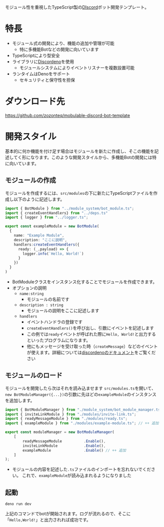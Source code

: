 モジュール性を重視したTypeScript製の[DIscord](../DB/Software/Software_DATA/DIscord.md)ボット開発テンプレート。

# 特長
- モジュール式の開発により、機能の追加や管理が可能
	- 特に多機能Botなどの開発に向いています
- TypeScriptにより型安全
- ライブラリに[Discordeno](https://github.com/discordeno/discordeno)を使用
	- モジュールシステムによりイベントリスナーを複数設置可能
- ランタイムはDenoをサポート
	- セキュリティと保守性を担保

# ダウンロード先
https://github.com/zozonteq/mobulable-discord-bot-template
# 開発スタイル
基本的に何か機能を付け足す場合はモジュールを新たに作成し、そこの機能を記述してく形になります。このような開発スタイルから、多機能Botの開発には特に向いています。
## モジュールの作成
モジュールを作成するには、`src/modules`の下に新たにTypeScriptファイルを作成し以下のように記述します。
```typescript
import { BotModule } from "../module_system/bot_module.ts";
import { createEventHandlers} from "../deps.ts"
import { logger } from "../logger.ts";

export const exampleModule = new BotModule(
  {
    name: "Example Module",
    description: "ここに説明",
    handlers:createEventHandlers({
      ready: (_,payload) => {
        logger.info(`Hello, World!`)
      }
    })
  }
)
```
- BotModuleクラスをインスタンス化することでモジュールを作成できます。
- オプションの説明
	- `name:string`
		- モジュールの名前です
	- `description : string`
		- モジュールの説明をここに記述します
	- `handlers`
		- イベントハンドラの登録です
		- `createEventHandlers()`を呼び出し、引数にイベントを記述します
		- この例では`ready`イベントが呼ばれた際に`Hello, World!`と出力するといったプログラムになります。
		- 他にもメッセージを受け取った時（`createMessage`）などのイベントが使えます。詳細については[discordenoのドキュメント](https://deno.land/x/discordeno@18.0.1/mod.ts)をご覧ください
## モジュールのロード
モジュールを開発したら次はそれを読み込ませます
`src/modules.ts`を開いて、`new BotModuleManager({...})`の引数に先ほどの`exampleModule`のインスタンスを追加します。

```typescript
import { BotModuleManager } from "./module_system/bot_module_manager.ts";
import { inviteLinkModule } from "./modules/invite-link.ts";
import { readyMessageModule } from "./modules/ready.ts";
import { exampleModule } from "./modules/example-module.ts"; // ++ 追加 

export const moduleManager = new BotModuleManager(
    [
        readyMessageModule          .Enable(),
        inviteLinkModule            .Enable(),
		exampleModule               .Enable() // ++ 追加
    ]
);
```

- モジュールの内容を記述した`.ts`ファイルのインポートを忘れないでください。
これで、`exampleModule`が読み込まれるようになりました
## 起動
```
deno run dev
```
上記のコマンドでbotが開始されます。ログが流れるので、そこに「`Hello,World!`」と出力されれば成功です。